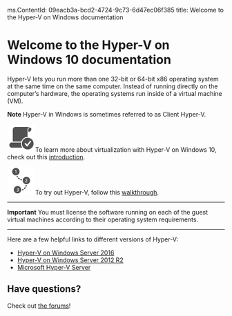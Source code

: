 ms.ContentId: 09eacb3a-bcd2-4724-9c73-6d47ec06f385
title: Welcome to the Hyper-V on Windows documentation



# Welcome to the Hyper-V on Windows 10 documentation


Hyper-V lets you run more than one 32-bit or 64-bit x86 operating system at the same time on the same computer. Instead of running directly on the computer’s hardware, the operating systems run inside of a virtual machine (VM).


**Note** Hyper-V in Windows is sometimes referred to as Client Hyper-V.


![](MeetsRequirements_65.png)To learn more about virtualization with Hyper-V on Windows 10, check out this [introduction](./about/hyperv_on_windows.md).

![](All_ContentTypeIcons_VisualWalkthrough_65.png)To try out Hyper-V, follow this [walkthrough](./quick_start/walkthrough.md).


----------
**Important** 
You must license the software running on each of the guest virtual machines according to their operating system requirements.

-----------

Here are a few helpful links to different versions of Hyper-V:
*  [Hyper-V on Windows Server 2016](https://technet.microsoft.com/en-us/library/mt126117.aspx)
*  [Hyper-V on Windows Server 2012 R2](https://technet.microsoft.com/en-us/library/hh831531.aspx)
*  [Microsoft Hyper-V Server](https://technet.microsoft.com/library/hh923062.aspx)


## Have questions?
Check out [the forums](https://social.technet.microsoft.com/Forums/windowsserver/en-US/home?forum=winserverhyperv)!